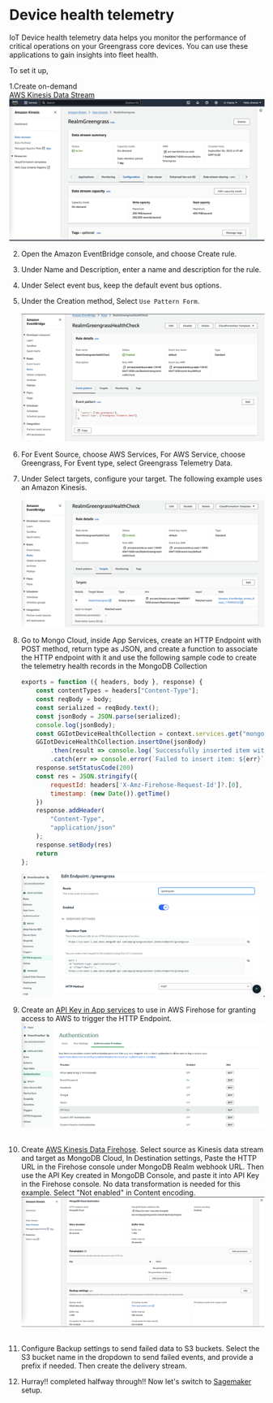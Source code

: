 # Device health telemetry

IoT Device health telemetry data helps you monitor the performance of critical operations on your Greengrass core devices. You can use these applications to gain insights into fleet health.

To set it up,

1.Create on-demand <br>[AWS Kinesis Data Stream ](https://us-east-1.console.aws.amazon.com/kinesis/home?region=us-east-1#/streams/create) ![DS](../media/stream.png)

2. Open the Amazon EventBridge console, and choose Create rule.
3. Under Name and Description, enter a name and description for the rule.
4. Under Select event bus, keep the default event bus options.
5. Under the Creation method, Select `Use Pattern Form`. <br><br>![Pattern](../media/eb-pattern.png)
6. For Event Source, choose AWS Services, For AWS Service, choose Greengrass, For Event type, select Greengrass Telemetry Data.
7. Under Select targets, configure your target. The following example uses an Amazon Kinesis. <br><br>![Target](../media/eb-target.png)

8. Go to Mongo Cloud, inside App Services, create an HTTP Endpoint with POST method, return type as JSON, and create a function to associate the HTTP endpoint with it and use the following sample code to create the telemetry health records in the MongoDB Collection

    ```javascript
    exports = function ({ headers, body }, response) {
        const contentTypes = headers["Content-Type"];
        const reqBody = body;
        const serialized = reqBody.text();
        const jsonBody = JSON.parse(serialized);
        console.log(jsonBody);
        const GGIotDeviceHealthCollection = context.services.get("mongodb-atlas").db("VehicleMaintenance").collection("DeviceHealth");
        GGIotDeviceHealthCollection.insertOne(jsonBody)
            .then(result => console.log(`Successfully inserted item with _id: ${result.insertedId}`))
            .catch(err => console.error(`Failed to insert item: ${err}`))
        response.setStatusCode(200)
        const res = JSON.stringify({
            requestId: headers['X-Amz-Firehose-Request-Id']?.[0],
            timestamp: (new Date()).getTime()
        })
        response.addHeader(
            "Content-Type",
            "application/json"
        );
        response.setBody(res)
        return
    };
    ```
    ![Http](../media/http-endpoint.png)

9. Create an [API Key in App services](https://www.mongodb.com/docs/atlas/app-services/authentication/api-key/) to use in AWS Firehose for granting access to AWS to trigger the HTTP Endpoint. ![ApiKey](../media/app-services-apikey-create.png)<br><br>

10. Create [AWS Kinesis Data Firehose](https://us-east-1.console.aws.amazon.com/firehose/home?region=us-east-1#/create). Select source as Kinesis data stream and target as MongoDB Cloud, In Destination settings, Paste the HTTP URL in the Firehose console under MongoDB Realm webhook URL. Then use the API Key created in MongoDB Console, and paste it into API Key in the Firehose console. No data transformation is needed for this example. Select "Not enabled" in Content encoding. ![Firehose](../media/firehose.png)<br><br>

11. Configure Backup settings to send failed data to S3 buckets. Select the S3 bucket name in the dropdown to send failed events, and provide a prefix if needed. Then create the delivery stream.

12. Hurray!! completed halfway through!! Now let's switch to [Sagemaker](../4-aws-sagemaker/predictive-maintenance/README.md) setup.
